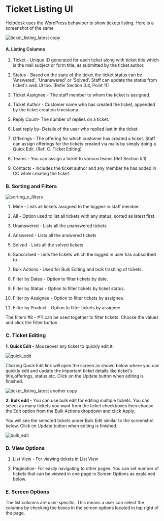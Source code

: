 # Ticket Listing UI


Helpdesk uses the WordPress behaviour to show tickets listing.
Here is a screenshot of the same


![ticket_listing_latest copy](https://cloud.githubusercontent.com/assets/8191145/7650567/806acfe4-fb15-11e4-91f6-19b3507a08a7.png)

#### A. Listing Columns

1. Ticket - Unique ID generated for each ticket along with ticket title which is the mail subject or form title, as submitted by the ticket author.

2. Status -  Based on the state of the ticket the ticket status can be 'Answered', 'Unanswered' or 'Solved'. Staff can update the status from ticket's web UI too. (Refer Section 3.4, Point 11)

3. Ticket Assignee - The staff member to whom the ticket is assigned.

4. Ticket Author - Customer name who has created the ticket, appended by the ticket creation timestamp.

5. Reply Count- The number of replies on a ticket.

6. Last reply by- Details of the user who replied last in the ticket.

7. Offerings -  The offering for which customer has created a ticket. Staff can assign offerings for the tickets created via mails by simply doing a Quick Edit. (Ref: C. Ticket Editing)

8. Teams - You can assign a ticket to various teams (Ref Section 5.1)

9. Contacts - Includes the ticket author and any member he has added in CC while creating the ticket.


### B. Sorting and Filters

![sorting_n_filters](https://cloud.githubusercontent.com/assets/8191145/7651616/20581480-fb20-11e4-8aa2-e3bab5545b45.png)


1. Mine - Lists all tickets assigned to the logged-in staff member.

2. All - Option used to list all tickets with any status, sorted as latest first.

3. Unanswered - Lists all the unanswered tickets

4. Answered - Lists all the answered tickets

5. Solved - Lists all the solved tickets

6. Subscribed - Lists the tickets which the logged in user has subscribed to.

7. Bulk Actions - Used for Bulk Editing and bulk trashing of tickets.

8. Filter by Dates - Option to filter tickets by date.

9. Filter by Status - Option to filter tickets by ticket status.

10. Filter by Assignee - Option to filter tickets by assignee.

11. Filter by Product - Option to filter tickets by assignee.

The filters #8 - #11 can be used together to filter tickets. Choose the values and click the Filter button.


### C. Ticket Editing

**1. Quick Edit -** Mouseover any ticket to quickly edit it.

![quick_edit](https://cloud.githubusercontent.com/assets/8191145/7651073/257aa762-fb1a-11e4-9e43-276d6a2657c2.png)


Clicking Quick Edit link will open the screen as shown below where you can quickly edit and update the important ticket details like ticket's title,offerings, status etc.
Click on the Update button when editing is finished.

![ticket_listing_latest another copy](https://cloud.githubusercontent.com/assets/8191145/7651113/86098eb8-fb1a-11e4-907a-267ebb700147.png)




**2. Bulk edit -** You can use bulk edit for editing multiple tickets. You can select as many tickets you want from the ticket checkboxes then choose the Edit option from the Bulk Actions dropdown and click Apply.

You will see the selected tickets under Bulk Edit similar to  the screenshot below.
Click on Update button when editing is finished.

![bulk_edit](https://cloud.githubusercontent.com/assets/8191145/7651158/02f42514-fb1b-11e4-858e-77b381a89f97.png)


### D. View Options

1. List View - For viewing tickets in List View

2. Pagination- For easily navigating to other pages. You can set number of tickets that can be viewed in one page in Screen Options as explained below.

### E. Screen Options

The list columns are user-specific. This means a user can select the columns by  checking the boxes in the screen options located in top right of the page.

